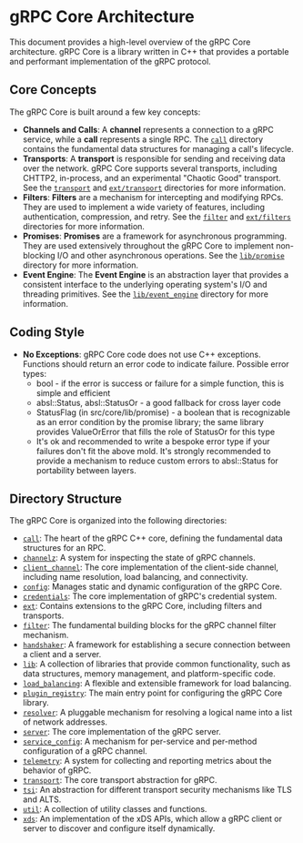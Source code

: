 # gRPC Core Architecture

This document provides a high-level overview of the gRPC Core architecture. gRPC Core is a library written in C++ that provides a portable and performant implementation of the gRPC protocol.

## Core Concepts

The gRPC Core is built around a few key concepts:

*   **Channels and Calls**: A **channel** represents a connection to a gRPC service, while a **call** represents a single RPC. The [`call`](./call/GEMINI.md) directory contains the fundamental data structures for managing a call's lifecycle.
*   **Transports**: A **transport** is responsible for sending and receiving data over the network. gRPC Core supports several transports, including CHTTP2, in-process, and an experimental "Chaotic Good" transport. See the [`transport`](./transport/GEMINI.md) and [`ext/transport`](./ext/transport/GEMINI.md) directories for more information.
*   **Filters**: **Filters** are a mechanism for intercepting and modifying RPCs. They are used to implement a wide variety of features, including authentication, compression, and retry. See the [`filter`](./filter/GEMINI.md) and [`ext/filters`](./ext/filters/GEMINI.md) directories for more information.
*   **Promises**: **Promises** are a framework for asynchronous programming. They are used extensively throughout the gRPC Core to implement non-blocking I/O and other asynchronous operations. See the [`lib/promise`](./lib/promise/GEMINI.md) directory for more information.
*   **Event Engine**: The **Event Engine** is an abstraction layer that provides a consistent interface to the underlying operating system's I/O and threading primitives. See the [`lib/event_engine`](./lib/event_engine/GEMINI.md) directory for more information.

## Coding Style

*   **No Exceptions**: gRPC Core code does not use C++ exceptions. Functions should return an error code to indicate failure. Possible error types:
    - bool - if the error is success or failure for a simple function, this is simple and efficient
    - absl::Status, absl::StatusOr - a good fallback for cross layer code
    - StatusFlag (in src/core/lib/promise) - a boolean that is recognizable as an error condition by the promise library; the same library provides ValueOrError that fills the role of StatusOr for this type
    - It's ok and recommended to write a bespoke error type if your failures don't fit the above mold. It's strongly recommended to provide a mechanism to reduce custom errors to absl::Status for portability between layers.

## Directory Structure

The gRPC Core is organized into the following directories:

*   [`call`](./call/GEMINI.md): The heart of the gRPC C++ core, defining the fundamental data structures for an RPC.
*   [`channelz`](./channelz/GEMINI.md): A system for inspecting the state of gRPC channels.
*   [`client_channel`](./client_channel/GEMINI.md): The core implementation of the client-side channel, including name resolution, load balancing, and connectivity.
*   [`config`](./config/GEMINI.md): Manages static and dynamic configuration of the gRPC Core.
*   [`credentials`](./credentials/GEMINI.md): The core implementation of gRPC's credential system.
*   [`ext`](./ext/GEMINI.md): Contains extensions to the gRPC Core, including filters and transports.
*   [`filter`](./filter/GEMINI.md): The fundamental building blocks for the gRPC channel filter mechanism.
*   [`handshaker`](./handshaker/GEMINI.md): A framework for establishing a secure connection between a client and a server.
*   [`lib`](./lib/GEMINI.md): A collection of libraries that provide common functionality, such as data structures, memory management, and platform-specific code.
*   [`load_balancing`](./load_balancing/GEMINI.md): A flexible and extensible framework for load balancing.
*   [`plugin_registry`](./plugin_registry/GEMINI.md): The main entry point for configuring the gRPC Core library.
*   [`resolver`](./resolver/GEMINI.md): A pluggable mechanism for resolving a logical name into a list of network addresses.
*   [`server`](./server/GEMINI.md): The core implementation of the gRPC server.
*   [`service_config`](./service_config/GEMINI.md): A mechanism for per-service and per-method configuration of a gRPC channel.
*   [`telemetry`](./telemetry/GEMINI.md): A system for collecting and reporting metrics about the behavior of gRPC.
*   [`transport`](./transport/GEMINI.md): The core transport abstraction for gRPC.
*   [`tsi`](./tsi/GEMINI.md): An abstraction for different transport security mechanisms like TLS and ALTS.
*   [`util`](./util/GEMINI.md): A collection of utility classes and functions.
*   [`xds`](./xds/GEMINI.md): An implementation of the xDS APIs, which allow a gRPC client or server to discover and configure itself dynamically.
